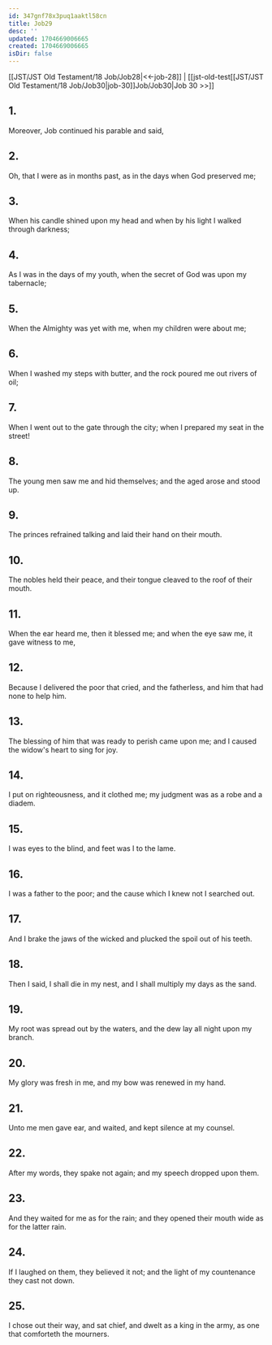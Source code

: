 ```yaml
---
id: 347gnf78x3puq1aaktl58cn
title: Job29
desc: ''
updated: 1704669006665
created: 1704669006665
isDir: false
---
```

[[JST/JST Old Testament/18 Job/Job28|<<-job-28]] | [[jst-old-test[[JST/JST Old Testament/18 Job/Job30|job-30]]Job/Job30|Job 30 >>]]
## 1.
Moreover, Job continued his parable and said,
## 2.
Oh, that I were as in months past, as in the days when God preserved me;
## 3.
When his candle shined upon my head and when by his light I walked through darkness;
## 4.
As I was in the days of my youth, when the secret of God was upon my tabernacle;
## 5.
When the Almighty was yet with me, when my children were about me;
## 6.
When I washed my steps with butter, and the rock poured me out rivers of oil;
## 7.
When I went out to the gate through the city; when I prepared my seat in the street!
## 8.
The young men saw me and hid themselves; and the aged arose and stood up.
## 9.
The princes refrained talking and laid their hand on their mouth.
## 10.
The nobles held their peace, and their tongue cleaved to the roof of their mouth.
## 11.
When the ear heard me, then it blessed me; and when the eye saw me, it gave witness to me,
## 12.
Because I delivered the poor that cried, and the fatherless, and him that had none to help him.
## 13.
The blessing of him that was ready to perish came upon me; and I caused the widow\'s heart to sing for joy.
## 14.
I put on righteousness, and it clothed me; my judgment was as a robe and a diadem.
## 15.
I was eyes to the blind, and feet was I to the lame.
## 16.
I was a father to the poor; and the cause which I knew not I searched out.
## 17.
And I brake the jaws of the wicked and plucked the spoil out of his teeth.
## 18.
Then I said, I shall die in my nest, and I shall multiply my days as the sand.
## 19.
My root was spread out by the waters, and the dew lay all night upon my branch.
## 20.
My glory was fresh in me, and my bow was renewed in my hand.
## 21.
Unto me men gave ear, and waited, and kept silence at my counsel.
## 22.
After my words, they spake not again; and my speech dropped upon them.
## 23.
And they waited for me as for the rain; and they opened their mouth wide as for the latter rain.
## 24.
If I laughed on them, they believed it not; and the light of my countenance they cast not down.
## 25.
I chose out their way, and sat chief, and dwelt as a king in the army, as one that comforteth the mourners.

